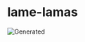 # lame-lamas

![Generated](https://github.com/shahnami/lame-lamas/blob/main/assets/collections/demo.svg?raw=true)
